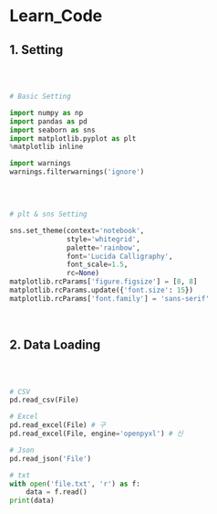 # Learn_Code


## 1. Setting

<br/>

```python

# Basic Setting

import numpy as np 
import pandas as pd
import seaborn as sns 
import matplotlib.pyplot as plt
%matplotlib inline

import warnings
warnings.filterwarnings('ignore')
```
<br/>

```python

# plt & sns Setting

sns.set_theme(context='notebook',
              style='whitegrid',
              palette='rainbow',
              font='Lucida Calligraphy',
              font_scale=1.5,
              rc=None)
matplotlib.rcParams['figure.figsize'] = [8, 8]
matplotlib.rcParams.update({'font.size': 15})
matplotlib.rcParams['font.family'] = 'sans-serif'

```

<br/>

## 2. Data Loading

<br/>

```python

# CSV
pd.read_csv(File)

# Excel
pd.read_excel(File) # 구
pd.read_excel(File, engine='openpyxl') # 신

# Json
pd.read_json('File')

# txt
with open('file.txt', 'r') as f:
    data = f.read()
print(data)

```

<br/>



```python



```

<br/>

```python

```

<br/>

```python

```

<br/>

```python

```

<br/>

```python

```

<br/>

```python

```
<br/>

```python

```

<br/>

```python

```

<br/>

```python

```

<br/>

```python

```

<br/>

```python

```

<br/>

```python

```

<br/>

```python

```

<br/>

```python

```
